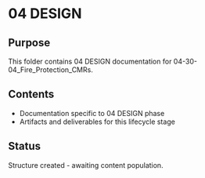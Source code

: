 # 04 DESIGN

## Purpose
This folder contains 04 DESIGN documentation for 04-30-04_Fire_Protection_CMRs.

## Contents
- Documentation specific to 04 DESIGN phase
- Artifacts and deliverables for this lifecycle stage

## Status
Structure created - awaiting content population.
